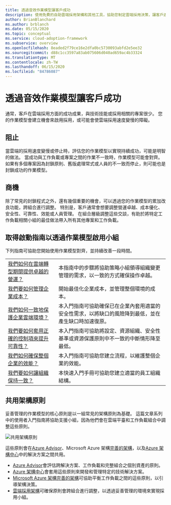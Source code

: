 ```yaml
---
title: 透過音效作業模型讓客戶成功
description: 使用免費的自助雲端採用架構和其他工具，協助您制定雲端採用決策，讓客戶達到成功。
author: BrianBlanchard
ms.author: brblanch
ms.date: 05/15/2020
ms.topic: conceptual
ms.service: cloud-adoption-framework
ms.subservice: overview
ms.openlocfilehash: 8eaded2f79ce16e2dfa0bc5730093abfd2e5ee32
ms.sourcegitcommit: d88c1cc3597a83ab075606d040ad659ac4b33324
ms.translationtype: MT
ms.contentlocale: zh-TW
ms.lasthandoff: 06/15/2020
ms.locfileid: "84786087"
---
```

# <a name="enable-customer-success-with-a-sound-operating-model"></a>透過音效作業模型讓客戶成功

通常，客戶在雲端採用方面的成功成果，與技術技能或採用相關的專案很少。 您的作業模型會建立機會來啟用採用，或可能會使雲端採用速度變慢的障礙。

## <a name="blockers"></a>阻止

當雲端的採用速度變慢或停止時，評估您的作業模型以實現持續成功，可能是明智的做法。 當成功與工作負載或專案之間的作業不一致時，作業模型可能會對齊。 如果有多個專案因為封鎖原則、舊版處理常式或人員的不一致而停止，則可能也是封鎖成功的作業模型。

## <a name="opportunities"></a>商機

除了常見的封鎖程式之外，還有幾個重要的機會，可以透過您的作業模型的累加改良功能，跨組合進行調整。 特別是，客戶通常會想要調整營運卓越、成本優化、安全性、可靠性、效能或人員管理。 在組合層級調整這些交談，有助於將特定工作負載相關小組的最佳做法帶入所有其他專案和工作負載。

## <a name="get-start-guides-to-enable-teams-through-an-operating-model"></a>取得啟動指南以透過作業模型啟用小組

下列指南可協助您開始使用作業模型對齊，並持續改善一段時間。

|                                                                                     |                                                                                                                                |
|-------------------------------------------------------------------------------------|--------------------------------------------------------------------------------------------------------------------------------|
| [我們如何在雲端轉型期間提供卓越的營運？](./operational-excellence.md)                   | 本指南中的步驟將協助策略小組領導組織變更管理的需求，以一致的方式確保操作卓越。 |
| [我們要如何管理企業成本？](./manage-costs.md)                                          | 開始最佳化企業成本，並管理整個環境的成本。                                                                           |
| [我們如何一致地保護企業雲端環境？](./security.md)             | 本入門指南可協助確保已在企業內套用適當的安全性需求，以將缺口的風險降到最低，並在產生缺口時加速復原。                                       |
| [我們要如何套用正確的控制項來提升可靠性？](./reliability.md)                   | 本入門指南可協助將設定、資源組織、安全性基準或資源保護原則中不一致的中斷情形降至最低。 |
| [我們如何確保整個企業的效能？](./performance.md)                               | 本入門指南可協助您建立流程，以維護整個企業的效能。                               |
| [我們要如何讓組織保持一致？](./org-alignment.md)                               | 本快速入門手冊可協助您建立適當的員工組織結構。                               |

## <a name="shared-architecture-principles"></a>共用架構原則

妥善管理的作業模型的核心原則是以一組常見的架構原則為基礎。 這篇文章系列中的使用者入門指南將協助支援小組，因為他們會在雲端平臺和工作負載組合中調整這些原則。

![共用架構原則](../_images/shared-principles.png)

這些原則會在[Azure Advisor](https://docs.microsoft.com/azure/advisor/advisor-overview)、Microsoft Azure 架構[完善的架構](https://docs.microsoft.com/azure/architecture/framework)，以及[Azure 架構中心](https://docs.microsoft.com/azure/architecture)中的解決方案之間共用。

- [Azure Advisor](https://docs.microsoft.com/azure/advisor/advisor-overview)會評估跨解決方案、工作負載和完整組合之個別資產的原則。
- [Azure 架構中心](https://docs.microsoft.com/azure/architecture)會套用這些原則來開發和管理特定的技術解決方案。
- [Microsoft Azure 架構完善的架構](https://docs.microsoft.com/azure/architecture/framework)可協助平衡工作負載之間的這些原則，以引導架構決策。
- [雲端採用架構](../index.yml)可確保原則會跨組合進行調整，以透過妥善管理的環境來實現採用小組。
